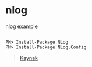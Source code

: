 # nlog
nlog example


````

PM> Install-Package NLog
PM> Install-Package NLog.Config

````

> [Kaynak](https://medium.com/@adewagold_35293/c-logging-files-with-nlog-6d4fe2f11a58)